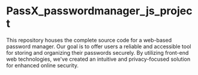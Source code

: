 # PassX_passwordmanager_js_project
This repository houses the complete source code for a web-based password manager. Our goal is to offer users a reliable and accessible tool for storing and organizing their passwords securely. By utilizing front-end web technologies, we've created an intuitive and privacy-focused solution for enhanced online security.
